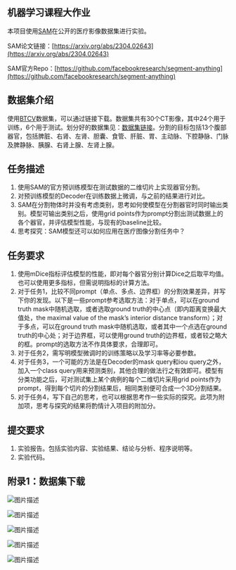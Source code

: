 ## 机器学习课程大作业

本项目使用[SAM](https://arxiv.org/abs/2304.02643)在公开的医疗影像数据集进行实验。

SAM论文链接：[https://arxiv.org/abs/2304.02643](https://arxiv.org/abs/2304.02643)

SAM官方Repo：[https://github.com/facebookresearch/segment-anything](https://github.com/facebookresearch/segment-anything)

## 数据集介绍

使用[BTCV](https://www.synapse.org/#!Synapse:syn3193805/wiki/217752)数据集，可以通过链接下载。数据集共有30个CT影像，其中24个用于训练，6个用于测试。划分好的数据集见：[数据集链接](https://drive.google.com/file/d/1t4fIQQkONv7ArTSZe4Nucwkk1KfdUDvW/view)。分割的目标包括13个腹部器官，包括脾脏、右肾、左肾、胆囊、食管、肝脏、胃、主动脉、下腔静脉、门脉及脾静脉、胰腺、右肾上腺、左肾上腺。

## 任务描述

1. 使用SAM的官方预训练模型在测试数据的二维切片上实现器官分割。
2. 对预训练模型的Decoder在训练数据上微调，与之前的结果进行对比。
3. SAM在分割物体时并没有考虑类别，思考如何使模型在分割器官时同时输出类别。模型可输出类别之后，使用grid points作为prompt分割出测试数据上的各个器官，并评估模型性能，与现有的baseline比较。
4. 思考探究：SAM模型还可以如何应用在医疗图像分割任务中？

## 任务要求

1. 使用mDice指标评估模型的性能，即对每个器官分别计算Dice之后取平均值。也可以使用更多指标，但需说明指标的计算方法。
2. 对于任务1，比较不同prompt（单点、多点、边界框）的分割效果差异，并写下你的发现。以下是一些prompt参考选取方法：对于单点，可以在ground truth mask中随机选取，或者选取ground truth的中心点（即内距离变换最大值处，the maximal value of the mask’s interior distance transform）；对于多点，可以在ground truth mask中随机选取，或者其中一个点选在ground truth的中心处；对于边界框，可以使用ground truth的边界框，或者较之略大的框。prompt的选取方法不作具体要求，合理即可。
3. 对于任务2，需写明模型微调时的训练策略以及学习率等必要参数。
4. 对于任务3，一个可能的方法是在Decoder的mask query和iou query之外，加入一个class query用来预测类别，其他合理的做法行之有效即可。模型有分类功能之后，可对测试集上某个病例的每个二维切片采用grid points作为prompt，得到每个切片的分割结果后，相同类别便可合成一个3D分割结果。
5. 对于任务4，写下自己的思考，也可以根据思考作一些实际的探究。此项为附加项，思考与探究的结果将酌情计入项目的附加分。

## 提交要求

1. 实验报告。包括实验内容、实验结果、结论与分析、程序说明等。
2. 实验代码。

## 附录1：数据集下载

![图片描述](https://youchengli.com/teaching/major_project/1.png)

![图片描述](https://youchengli.com/teaching/major_project/2.png)

![图片描述](https://youchengli.com/teaching/major_project/3.png)

![图片描述](https://youchengli.com/teaching/major_project/4.png)

![图片描述](https://youchengli.com/teaching/major_project/5.png)